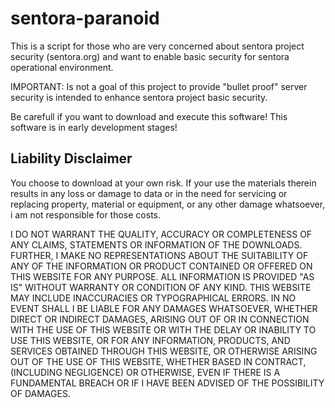 sentora-paranoid
================

This is a script for those who are very concerned about sentora project security
(sentora.org) and want to enable basic security for sentora operational
environment.

IMPORTANT: Is not a goal of this project to provide "bullet proof" server security
is intended to enhance sentora project basic security.

Be carefull if you want to download and execute this software!
This software is in early development stages!


Liability Disclaimer
--------------------
You choose to download at your own risk. 
If your use the materials therein results in any loss or damage to data or in the need for servicing or replacing property, 
material or equipment, or any other damage whatsoever, i am not responsible for those costs.

I DO NOT WARRANT THE QUALITY, ACCURACY OR COMPLETENESS OF ANY CLAIMS, STATEMENTS OR INFORMATION OF THE DOWNLOADS. 
FURTHER, I MAKE NO REPRESENTATIONS ABOUT THE SUITABILITY OF ANY OF THE INFORMATION OR PRODUCT CONTAINED OR OFFERED ON THIS WEBSITE FOR ANY PURPOSE. 
ALL INFORMATION IS PROVIDED "AS IS" WITHOUT WARRANTY OR CONDITION OF ANY KIND. THIS WEBSITE MAY INCLUDE INACCURACIES OR TYPOGRAPHICAL ERRORS. 
IN NO EVENT SHALL I BE LIABLE FOR ANY DAMAGES WHATSOEVER, WHETHER DIRECT OR INDIRECT DAMAGES, 
ARISING OUT OF OR IN CONNECTION WITH THE USE OF THIS WEBSITE OR WITH THE DELAY OR INABILITY TO USE THIS WEBSITE, 
OR FOR ANY INFORMATION, PRODUCTS, AND SERVICES OBTAINED THROUGH THIS WEBSITE, OR OTHERWISE ARISING OUT OF THE USE OF THIS WEBSITE, WHETHER BASED IN CONTRACT, 
(INCLUDING NEGLIGENCE) OR OTHERWISE, EVEN IF THERE IS A FUNDAMENTAL BREACH OR IF I HAVE BEEN ADVISED OF THE POSSIBILITY OF DAMAGES.